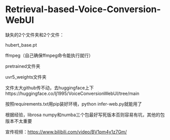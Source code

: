 # Retrieval-based-Voice-Conversion-WebUI

缺失的2个文件夹和2个文件：

hubert_base.pt

ffmpeg（自己确保ffmpeg命令能执行就行）

pretrained文件夹

uvr5_weights文件夹

文件太大github传不动，去huggingface上下https://huggingface.co/lj1995/VoiceConversionWebUI/tree/main

按照requirements.txt用pip装好环境，python infer-web.py就能用了

根据经验，librosa numpy和numba三个包最好写死版本否则容易有坑，其他的包版本不太重要

宣传视频：https://www.bilibili.com/video/BV1pm4y1z7Gm/

